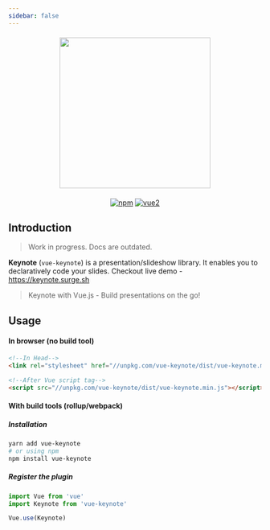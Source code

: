 ```yaml
---
sidebar: false
---
```

<div class="text-xs-center" align="center" style="margin: 20px">
  <img src="/assets/opengraph.png" height="300">
</div>

<div class="text-xs-center" align="center">

[![npm](https://img.shields.io/npm/v/bootstrap-for-vue.svg)](https://www.npmjs.com/package/bootstrap-for-vue)
[![vue2](https://img.shields.io/badge/vue-2.x-brightgreen.svg)](https://vuejs.org/)

</div>

## Introduction

> Work in progress. Docs are outdated.

**Keynote** (`vue-keynote`) is a presentation/slideshow library. It enables you to declaratively code your slides.
Checkout live demo - https://keynote.surge.sh

> Keynote with Vue.js - Build presentations on the go!

## Usage

#### In browser (no build tool)
``` html
<!--In Head-->
<link rel="stylesheet" href="//unpkg.com/vue-keynote/dist/vue-keynote.min.css">

<!--After Vue script tag-->
<script src="//unpkg.com/vue-keynote/dist/vue-keynote.min.js"></script>
```

#### With build tools (rollup/webpack)

##### Installation
```bash
yarn add vue-keynote
# or using npm
npm install vue-keynote
```

##### Register the plugin
```js
import Vue from 'vue'
import Keynote from 'vue-keynote'

Vue.use(Keynote)
```